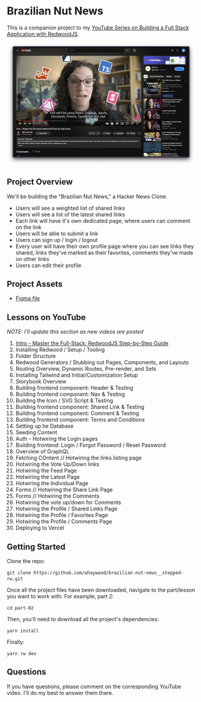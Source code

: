 # Brazilian Nut News

This is a companion project to my [YouTube Series on Building a Full Stack Application with RedwoodJS](https://www.youtube.com/watch?v=Xr92RcUMngc&list=PLrz61zkUHJJFzXe0xZ55RdAF3o3PGhd0U).

![YouTube Series](/images/youtube-screenshot.png)

## Project Overview

We'll be building the "Brazilian Nut News," a Hacker News Clone.

- Users will see a weighted list of shared links
- Users will see a list of the latest shared links
- Each link will have it's own dedicated page, where users can comment on the link
- Users will be able to submit a link
- Users can sign up / login / logout
- Every user will have their own profile page where you can see links they shared, links they've marked as their favorites, comments they've made on other links
- Users can edit their profile

## Project Assets

- [Figma file](https://www.figma.com/file/z6Vipsmnua7VzF9E6w4PtL/Brazilian-Nut-News-App?type=design&node-id=1%3A550&mode=design&t=PUkhU6X2ISuhK4xZ-1)

## Lessons on YouTube

_NOTE: I'll update this section as new videos are posted_

1. [Intro - Master the Full-Stack: RedwoodJS Step-by-Step Guide](https://www.youtube.com/watch?v=Xr92RcUMngc&list=PLrz61zkUHJJFzXe0xZ55RdAF3o3PGhd0U)
2. Installing Redwood / Setup / Tooling
3. Folder Structure
4. Redwood Generators / Stubbing out Pages, Components, and Layouts
5. Routing Overview, Dynamic Routes, Pre-render, and Sets
6. Installing Tailwind and Initial/Customization Setup
7. Storybook Overview
8. Building frontend component: Header & Testing
9. Building frontend component: Nav & Testing
10. Building the Icon / SVG Script & Testing
11. Building frontend component: Shared Link & Testing
12. Building frontend component: Comment & Testing
13. Building frontend component: Terms and Conditions
14. Setting up he Database
15. Seeding Content
16. Auth - Hotwiring the Login pages
17. Building frontend: Login / Forgot Password / Reset Password
18. Overview of GraphQL
19. Fetching COntent // Hotwiring the links listing page
20. Hotwiring the Vote Up/Down links
21. Hotwiring the Feed Page
22. Hotwiring the Latest Page
23. Hotwiring the Individual Page
24. Forms // Hotwiring the Share Link Page
25. Forms // Hotwiring the Comments
26. Hotwiring the vote up/down for Comments
27. Hotwiring the Profile / Shared Links Page
28. Hotwiring the Profile / Favorites Page
29. Hotwiring the Profile / Comments Page
30. Deploying to Vercel

## Getting Started

Clone the repo:

```terminal
git clone https://github.com/ahaywood/brazilian-nut-news__stepped-rw.git
```

Once all the project files have been downloaded, navigate to the part/lesson you want to work with. For example, part 2:

```terminal
cd part-02
```

Then, you'll need to download all the project's dependencies:

```terminal
yarn install
```

Finally:

```terminal
yarn rw dev
```

## Questions

If you have questions, please comment on the corresponding YouTube video. I'll do my best to answer them there.
